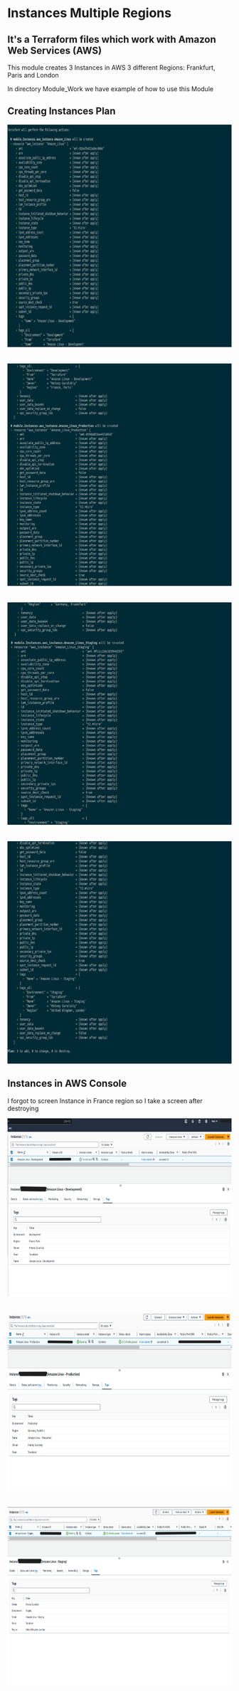 # Instances Multiple Regions
## It's a Terraform files which work with Amazon Web Services (AWS)
This module creates 3 Instances in AWS 3 different Regions: Frankfurt, Paris and London

In directory Module_Work we have example of how to use this Module

## Creating Instances Plan
<div align="center">
  <img src="https://github.com/MatveyGuralskiy/Terraform/blob/main/Screens/Modules/Instances_Multiple_Regions/Plan-1.png?raw=true" height=500 width=800/>
  <br>
  <br>
  <br>
  <img src="https://github.com/MatveyGuralskiy/Terraform/blob/main/Screens/Modules/Instances_Multiple_Regions/Plan-2.png?raw=true" height=500 width=800/>
  <br>
  <br>
  <br>
  <img src="https://github.com/MatveyGuralskiy/Terraform/blob/main/Screens/Modules/Instances_Multiple_Regions/Plan-3.png?raw=true" height=500 width=800/>
  <br>
  <br>
  <br>
  <img src="https://github.com/MatveyGuralskiy/Terraform/blob/main/Screens/Modules/Instances_Multiple_Regions/Plan-4.png?raw=true" height=500 width=800/>
</div>

## Instances in AWS Console
I forgot to screen Instance in France region so I take a screen after destroying
<div align="center">
  <img src="https://github.com/MatveyGuralskiy/Terraform/blob/main/Screens/Modules/Instances_Multiple_Regions/Instance_France.png?raw=true" height=400 width=800/>
  <br>
  <br>
  <br>
  <img src="https://github.com/MatveyGuralskiy/Terraform/blob/main/Screens/Modules/Instances_Multiple_Regions/Instance_Germany.png?raw=true" height=400 width=800/>
  <br>
  <br>
  <br>
  <img src="https://github.com/MatveyGuralskiy/Terraform/blob/main/Screens/Modules/Instances_Multiple_Regions/Instance_UK.png?raw=true" height=400 width=800/>
</div>
